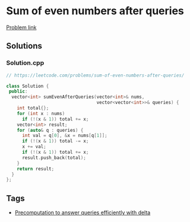 # Sum of even numbers after queries

[Problem link](https://leetcode.com/problems/sum-of-even-numbers-after-queries/)

## Solutions


### Solution.cpp
```cpp
// https://leetcode.com/problems/sum-of-even-numbers-after-queries/

class Solution {
 public:
  vector<int> sumEvenAfterQueries(vector<int>& nums,
                                  vector<vector<int>>& queries) {
    int total{};
    for (int x : nums)
      if (!(x & 1)) total += x;
    vector<int> result;
    for (auto& q : queries) {
      int val = q[0], &x = nums[q[1]];
      if (!(x & 1)) total -= x;
      x += val;
      if (!(x & 1)) total += x;
      result.push_back(total);
    }
    return result;
  }
};
```
## Tags

* [Precomputation to answer queries efficiently with delta](/Collections/precomputation-to-answer-queries-efficiently-with-delta.md#precomputation-to-answer-queries-efficiently-with-delta)
